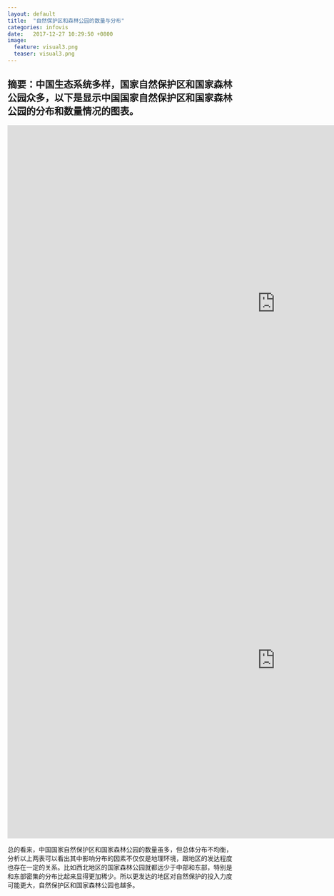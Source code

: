 ```yaml
---
layout: default
title:  "自然保护区和森林公园的数量与分布"
categories: infovis
date:   2017-12-27 10:29:50 +0800
image: 
  feature: visual3.png
  teaser: visual3.png
---
```

## 摘要：中国生态系统多样，国家自然保护区和国家森林公园众多，以下是显示中国国家自然保护区和国家森林公园的分布和数量情况的图表。



<iframe src="https://public.tableau.com/views/__603/_?:embed=y&:display_count=yes&publish=yes/Dashboard1?:showVizHome=no&:embed=true" width="1200px" height="800px" frameborder="0"></iframe>

<iframe src="https://public.tableau.com/views/_18262/_?:embed=y&:display_count=yes&publish=yes/Dashboard1?:showVizHome=no&:embed=true" width="1200px" height="800px" frameborder="0"></iframe>


总的看来，中国国家自然保护区和国家森林公园的数量虽多，但总体分布不均衡，分析以上两表可以看出其中影响分布的因素不仅仅是地理环境，跟地区的发达程度也存在一定的关系。比如西北地区的国家森林公园就都远少于中部和东部，特别是和东部密集的分布比起来显得更加稀少。所以更发达的地区对自然保护的投入力度可能更大，自然保护区和国家森林公园也越多。
